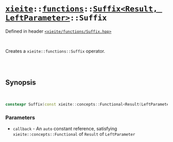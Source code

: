# [`xieite`](../../../README.md)`::`[`functions`](../../../docs/functions.md)`::`[`Suffix<Result, LeftParameter>`](../../../docs/functions/Suffix.md)`::Suffix`
Defined in header [`<xieite/functions/Suffix.hpp>`](../../../include/xieite/functions/Suffix.hpp)

<br/>

Creates a `xieite::functions::Suffix` operator.

<br/><br/>

## Synopsis

<br/>

```cpp
constexpr Suffix(const xieite::concepts::Functional<Result(LeftParameter)> auto& callback) noexcept;
```
### Parameters
- `callback` - An `auto` constant reference, satisfying `xieite::concepts::Functional` of `Result` of `LeftParameter`